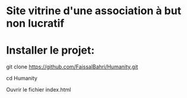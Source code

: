# Site vitrine d'une association à but non lucratif 

# Installer le projet: 

git clone https://github.com/FaissalBahri/Humanity.git

cd Humanity

Ouvrir le fichier index.html
